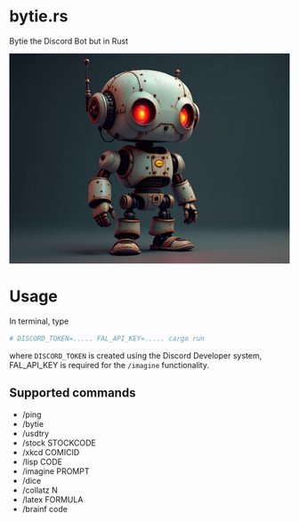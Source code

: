 # bytie.rs

Bytie the Discord Bot but in Rust

![bytie-logo](images/bytie-logo.png)

# Usage

In terminal, type

```bash
# DISCORD_TOKEN=..... FAL_API_KEY=..... cargo run
```

where `DISCORD_TOKEN` is created using the Discord Developer system, FAL_API_KEY is required for the `/imagine` functionality.

## Supported commands 

- /ping
- /bytie
- /usdtry
- /stock STOCKCODE
- /xkcd COMICID
- /lisp CODE
- /imagine PROMPT
- /dice
- /collatz N
- /latex FORMULA
- /brainf code


